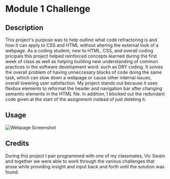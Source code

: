 # Module 1 Challenge

## Description
This project's purpose was to help outline what code refractoring is and how it can apply to CSS and HTML without altering the external look of a webpage. 
As a coding student, new to HTML, CSS, and overall coding pricipals this project helped reinforced concepts learned during the first week of class as well as helping building new understanding of common practices in the software development word: such as DRY coding. 
It solves the overall problem of having unneccesary blocks of code doing the same task, which can slow down a webpage or cause other internal issues, overall lowering user satisfaction.
My project stands out because it uses flexbox elements to reformat the header and navigation bar after changing semantic elements in the HTML file. In addition, I blocked out the redundant code given at the start of the assignment instead of just deleting it.

## Usage

![Webpage Screenshot](assets/images/Horiseon_module-one-challenge_.png)

## Credits
During this project I pair programmed with one of my classmates, Vic Swain and together we were able to work through the various challenges that arose while providing insight and input back and forth until the solution was found.